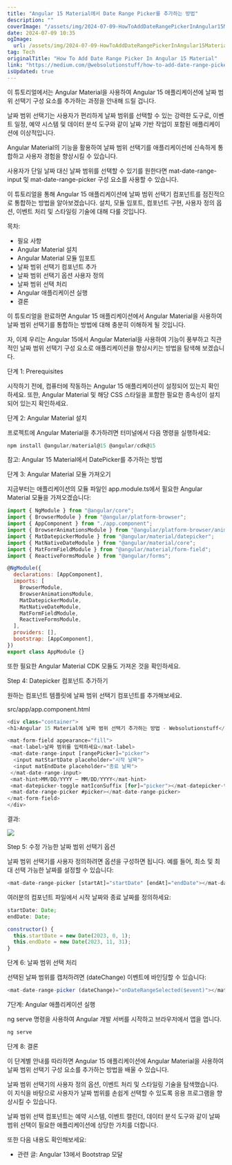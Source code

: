 ```yaml
---
title: "Angular 15 Material에서 Date Range Picker를 추가하는 방법"
description: ""
coverImage: "/assets/img/2024-07-09-HowToAddDateRangePickerInAngular15Material_0.png"
date: 2024-07-09 10:35
ogImage:
  url: /assets/img/2024-07-09-HowToAddDateRangePickerInAngular15Material_0.png
tag: Tech
originalTitle: "How To Add Date Range Picker In Angular 15 Material"
link: "https://medium.com/@websolutionstuff/how-to-add-date-range-picker-in-angular-15-material-3596ff0f9033"
isUpdated: true
---
```


이 튜토리얼에서는 Angular Material을 사용하여 Angular 15 애플리케이션에 날짜 범위 선택기 구성 요소를 추가하는 과정을 안내해 드릴 겁니다.

날짜 범위 선택기는 사용자가 편리하게 날짜 범위를 선택할 수 있는 강력한 도구로, 이벤트 일정, 예약 시스템 및 데이터 분석 도구와 같이 날짜 기반 작업이 포함된 애플리케이션에 이상적입니다.

Angular Material의 기능을 활용하여 날짜 범위 선택기를 애플리케이션에 신속하게 통합하고 사용자 경험을 향상시킬 수 있습니다.

사용자가 단일 날짜 대신 날짜 범위를 선택할 수 있기를 원한다면 mat-date-range-input 및 mat-date-range-picker 구성 요소를 사용할 수 있습니다.

<!-- cozy-coder - 수평 -->

<ins class="adsbygoogle"
     style="display:block"
     data-ad-client="ca-pub-4877378276818686"
     data-ad-slot="1107185301"
     data-ad-format="auto"
     data-full-width-responsive="true"></ins>

<script>
     (adsbygoogle = window.adsbygoogle || []).push({});
</script>

이 튜토리얼을 통해 Angular 15 애플리케이션에 날짜 범위 선택기 컴포넌트를 점진적으로 통합하는 방법을 알아보겠습니다. 설치, 모듈 임포트, 컴포넌트 구현, 사용자 정의 옵션, 이벤트 처리 및 스타일링 기술에 대해 다룰 것입니다.

목차:

- 필요 사항
- Angular Material 설치
- Angular Material 모듈 임포트
- 날짜 범위 선택기 컴포넌트 추가
- 날짜 범위 선택기 옵션 사용자 정의
- 날짜 범위 선택 처리
- Angular 애플리케이션 실행
- 결론

이 튜토리얼을 완료하면 Angular 15 애플리케이션에서 Angular Material을 사용하여 날짜 범위 선택기를 통합하는 방법에 대해 충분히 이해하게 될 것입니다.

<!-- cozy-coder - 수평 -->

<ins class="adsbygoogle"
     style="display:block"
     data-ad-client="ca-pub-4877378276818686"
     data-ad-slot="1107185301"
     data-ad-format="auto"
     data-full-width-responsive="true"></ins>

<script>
     (adsbygoogle = window.adsbygoogle || []).push({});
</script>

자, 이제 우리는 Angular 15에서 Angular Material을 사용하여 기능이 풍부하고 직관적인 날짜 범위 선택기 구성 요소로 애플리케이션을 향상시키는 방법을 탐색해 보겠습니다.

단계 1: Prerequisites

시작하기 전에, 컴퓨터에 작동하는 Angular 15 애플리케이션이 설정되어 있는지 확인하세요. 또한, Angular Material 및 해당 CSS 스타일을 포함한 필요한 종속성이 설치되어 있는지 확인하세요.

단계 2: Angular Material 설치

<!-- cozy-coder - 수평 -->

<ins class="adsbygoogle"
     style="display:block"
     data-ad-client="ca-pub-4877378276818686"
     data-ad-slot="1107185301"
     data-ad-format="auto"
     data-full-width-responsive="true"></ins>

<script>
     (adsbygoogle = window.adsbygoogle || []).push({});
</script>

프로젝트에 Angular Material을 추가하려면 터미널에서 다음 명령을 실행하세요:

```js
npm install @angular/material@15 @angular/cdk@15
```

참고: Angular 15 Material에서 DatePicker를 추가하는 방법

단계 3: Angular Material 모듈 가져오기

<!-- cozy-coder - 수평 -->

<ins class="adsbygoogle"
     style="display:block"
     data-ad-client="ca-pub-4877378276818686"
     data-ad-slot="1107185301"
     data-ad-format="auto"
     data-full-width-responsive="true"></ins>

<script>
     (adsbygoogle = window.adsbygoogle || []).push({});
</script>

지금부터는 애플리케이션의 모듈 파일인 app.module.ts에서 필요한 Angular Material 모듈을 가져오겠습니다:

```js
import { NgModule } from "@angular/core";
import { BrowserModule } from "@angular/platform-browser";
import { AppComponent } from "./app.component";
import { BrowserAnimationsModule } from "@angular/platform-browser/animations";
import { MatDatepickerModule } from "@angular/material/datepicker";
import { MatNativeDateModule } from "@angular/material/core";
import { MatFormFieldModule } from "@angular/material/form-field";
import { ReactiveFormsModule } from "@angular/forms";

@NgModule({
  declarations: [AppComponent],
  imports: [
    BrowserModule,
    BrowserAnimationsModule,
    MatDatepickerModule,
    MatNativeDateModule,
    MatFormFieldModule,
    ReactiveFormsModule,
  ],
  providers: [],
  bootstrap: [AppComponent],
})
export class AppModule {}
```

또한 필요한 Angular Material CDK 모듈도 가져온 것을 확인하세요.

Step 4: Datepicker 컴포넌트 추가하기

<!-- cozy-coder - 수평 -->

<ins class="adsbygoogle"
     style="display:block"
     data-ad-client="ca-pub-4877378276818686"
     data-ad-slot="1107185301"
     data-ad-format="auto"
     data-full-width-responsive="true"></ins>

<script>
     (adsbygoogle = window.adsbygoogle || []).push({});
</script>

원하는 컴포넌트 템플릿에 날짜 범위 선택기 컴포넌트를 추가해보세요.

src/app/app.component.html

```js
<div class="container">
<h1>Angular 15 Material에 날짜 범위 선택기 추가하는 방법 - Websolutionstuff</h1>

<mat-form-field appearance="fill">
 <mat-label>날짜 범위를 입력하세요</mat-label>
 <mat-date-range-input [rangePicker]="picker">
  <input matStartDate placeholder="시작 날짜">
  <input matEndDate placeholder="종료 날짜">
 </mat-date-range-input>
 <mat-hint>MM/DD/YYYY – MM/DD/YYYY</mat-hint>
 <mat-datepicker-toggle matIconSuffix [for]="picker"></mat-datepicker-toggle>
 <mat-date-range-picker #picker></mat-date-range-picker>
</mat-form-field>
</div>
```

결과:

<!-- cozy-coder - 수평 -->

<ins class="adsbygoogle"
     style="display:block"
     data-ad-client="ca-pub-4877378276818686"
     data-ad-slot="1107185301"
     data-ad-format="auto"
     data-full-width-responsive="true"></ins>

<script>
     (adsbygoogle = window.adsbygoogle || []).push({});
</script>

<img src="/assets/img/2024-07-09-HowToAddDateRangePickerInAngular15Material_0.png" />

Step 5: 수정 가능한 날짜 범위 선택기 옵션

날짜 범위 선택기를 사용자 정의하려면 옵션을 구성하면 됩니다. 예를 들어, 최소 및 최대 선택 가능한 날짜를 설정할 수 있습니다:

```js
<mat-date-range-picker [startAt]="startDate" [endAt]="endDate"></mat-date-range-picker>
```

<!-- cozy-coder - 수평 -->

<ins class="adsbygoogle"
     style="display:block"
     data-ad-client="ca-pub-4877378276818686"
     data-ad-slot="1107185301"
     data-ad-format="auto"
     data-full-width-responsive="true"></ins>

<script>
     (adsbygoogle = window.adsbygoogle || []).push({});
</script>

여러분의 컴포넌트 파일에서 시작 날짜와 종료 날짜를 정의하세요:

```js
startDate: Date;
endDate: Date;
```

```js
constructor() {
  this.startDate = new Date(2023, 0, 1);
  this.endDate = new Date(2023, 11, 31);
}
```

단계 6: 날짜 범위 선택 처리

<!-- cozy-coder - 수평 -->

<ins class="adsbygoogle"
     style="display:block"
     data-ad-client="ca-pub-4877378276818686"
     data-ad-slot="1107185301"
     data-ad-format="auto"
     data-full-width-responsive="true"></ins>

<script>
     (adsbygoogle = window.adsbygoogle || []).push({});
</script>

선택된 날짜 범위를 캡처하려면 (dateChange) 이벤트에 바인딩할 수 있습니다:

```js
<mat-date-range-picker (dateChange)="onDateRangeSelected($event)"></mat-date-range-picker>
```

7단계: Angular 애플리케이션 실행

ng serve 명령을 사용하여 Angular 개발 서버를 시작하고 브라우저에서 앱을 엽니다.

<!-- cozy-coder - 수평 -->

<ins class="adsbygoogle"
     style="display:block"
     data-ad-client="ca-pub-4877378276818686"
     data-ad-slot="1107185301"
     data-ad-format="auto"
     data-full-width-responsive="true"></ins>

<script>
     (adsbygoogle = window.adsbygoogle || []).push({});
</script>

```js
ng serve
```

단계 8: 결론

이 단계별 안내를 따라하면 Angular 15 애플리케이션에 Angular Material을 사용하여 날짜 범위 선택기 구성 요소를 추가하는 방법을 배울 수 있습니다.

날짜 범위 선택기의 사용자 정의 옵션, 이벤트 처리 및 스타일링 기술을 탐색했습니다. 이 지식을 바탕으로 사용자가 날짜 범위를 손쉽게 선택할 수 있도록 응용 프로그램을 향상시킬 수 있습니다.

<!-- cozy-coder - 수평 -->

<ins class="adsbygoogle"
     style="display:block"
     data-ad-client="ca-pub-4877378276818686"
     data-ad-slot="1107185301"
     data-ad-format="auto"
     data-full-width-responsive="true"></ins>

<script>
     (adsbygoogle = window.adsbygoogle || []).push({});
</script>

날짜 범위 선택 컴포넌트는 예약 시스템, 이벤트 캘린더, 데이터 분석 도구와 같이 날짜 범위 선택이 필요한 애플리케이션에 상당한 가치를 더합니다.

또한 다음 내용도 확인해보세요:

- 관련 글: Angular 13에서 Bootstrap 모달

